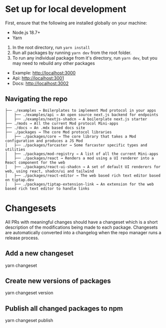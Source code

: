 # Set up for local development

First, ensure that the following are installed globally on your machine:

- Node.js 18.7+
- Yarn

1. In the root directory, run `yarn install`
2. Run all packages by running `yarn dev` from the root folder.
3. To run any individual package from it's directory, run `yarn dev`, but you may need to rebuild any other packages

- Example: [http://localhost:3000](http://localhost:3000)
- Api: [http://localhost:3001](http://localhost:3001)
- Docs: [http://localhost:3002](http://localhost:3002)

## Navigating the repo

```
├── ./examples → Boilerplates to implement Mod protocol in your apps
│   ├── ./examples/api → An open source next.js backend for endpoints
│   ├── ./examples/nextjs-shadcn → A boilerplate next.js starter
├── ./mods → All the current Mod protocol Mini-apps
├── ./docs → An .mdx based docs site
├── ./packages → The core Mod protocol libraries
│   ├── ./packages/core → The core library that takes a Mod configuration and produces a JS Mod
│   ├── ./packages/farcaster → Some farcaster specific types and utilities
│   ├── ./packages/mod-registry → A list of all the current Mini-apps
│   ├── ./packages/react → Renders a mod using a UI renderer into a React component for the web
│   ├── ./packages/react-ui-shadcn → A set of default UI renderers for web, using react, shadcn/ui and tailwind
│   ├── ./packages/react-editor → The web based rich text editor based on tiptap.dev
│   ├── ./packages/tiptap-extension-link → An extension for the web based rich text editor to handle links
```

# Changesets

All PRs with meaningful changes should have a changeset which is a short description of the modifications being made to each package. Changesets are automatically converted into a changelog when the repo manager runs a release process.

## Add a new changeset

yarn changeset

## Create new versions of packages

yarn changeset version

## Publish all changed packages to npm

yarn changeset publish
